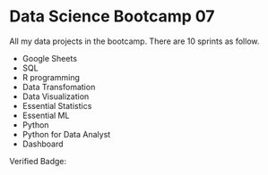 # Data Science Bootcamp 07
All my data projects in the bootcamp. There are 10 sprints as follow.

* Google Sheets
* SQL
* R programming
* Data Transfomation
* Data Visualization
* Essential Statistics
* Essential ML
* Python
* Python for Data Analyst
* Dashboard

Verified Badge:
